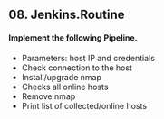 ## 08. Jenkins.Routine

#### Implement the following Pipeline.

*   Parameters: host IP and credentials
*   Check connection to the host
*   Install/upgrade nmap
*   Checks all online hosts
*   Remove nmap
*   Print list of collected/online hosts
